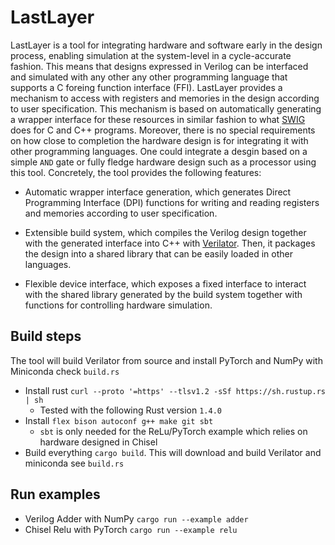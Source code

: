 # LastLayer

LastLayer is a tool for integrating hardware and software early in the design process, enabling
simulation at the system-level in a cycle-accurate fashion. This means that designs expressed in
Verilog can be interfaced and simulated with any other any other programming language that supports
a C foreing function interface (FFI). LastLayer provides a mechanism to access with registers and
memories in the design according to user specification. This mechanism is based on automatically
generating a wrapper interface for these resources in similar fashion to what [SWIG](http://www.swig.org/)
does for C and C++ programs. Moreover, there is no special requirements on how close to completion
the hardware design is for integrating it with other programming languages. One could integrate
a desgin based on a simple `AND` gate or fully fledge hardware design such as a processor
using this tool. Concretely, the tool provides the following features:

* Automatic wrapper interface generation, which generates Direct Programming Interface (DPI) functions
for writing and reading registers and memories according to user specification.

* Extensible build system, which compiles the Verilog design together with the generated interface into
C++ with [Verilator](https://www.veripool.org/wiki/verilator). Then, it packages the design into
a shared library that can be easily loaded in other languages.

* Flexible device interface, which exposes a fixed interface to interact with the shared library generated
by the build system together with functions for controlling hardware simulation.


## Build steps

The tool will build Verilator from source and install PyTorch and NumPy with Miniconda check `build.rs`

* Install rust `curl --proto '=https' --tlsv1.2 -sSf https://sh.rustup.rs | sh`
    * Tested with the following Rust version `1.4.0`
* Install `flex bison autoconf g++ make git sbt`
    * `sbt` is only needed for the ReLu/PyTorch example which relies on hardware designed in Chisel
* Build everything `cargo build`. This will download and build Verilator and miniconda see `build.rs`

## Run examples

* Verilog Adder with NumPy `cargo run --example adder`
* Chisel Relu with PyTorch `cargo run --example relu`